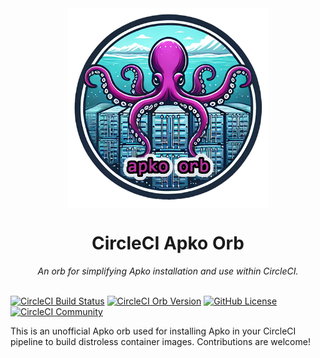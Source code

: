 <div align="center">
  <img align="center" width="320" src="assets/logos/apko-orb-logo.png" alt="Apko Orb">
  <h1>CircleCI Apko Orb</h1>
  <i>An orb for simplifying Apko installation and use within CircleCI.</i><br /><br />
</div>

[![CircleCI Build Status](https://circleci.com/gh/juburr/apko-orb.svg?style=shield "CircleCI Build Status")](https://circleci.com/gh/juburr/apko-orb) [![CircleCI Orb Version](https://badges.circleci.com/orbs/juburr/apko-orb.svg)](https://circleci.com/developer/orbs/orb/juburr/apko-orb) [![GitHub License](https://img.shields.io/badge/license-MIT-lightgrey.svg)](https://raw.githubusercontent.com/juburr/apko-orb/master/LICENSE) [![CircleCI Community](https://img.shields.io/badge/community-CircleCI%20Discuss-343434.svg)](https://discuss.circleci.com/c/ecosystem/orbs)

This is an unofficial Apko orb used for installing Apko in your CircleCI pipeline to build distroless container images. Contributions are welcome!
